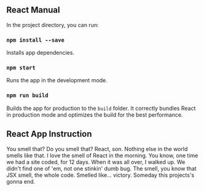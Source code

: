 ## React Manual

In the project directory, you can run:

### `npm install --save`

Installs app dependencies.

### `npm start`

Runs the app in the development mode.

### `npm run build`

Builds the app for production to the `build` folder.
It correctly bundles React in production mode and optimizes the build for the best performance.

## React App Instruction

You smell that? Do you smell that? React, son. Nothing else in the world smells like that. I love the smell of React in the morning. You know, one time we had a site coded, for 12 days. When it was all over, I walked up. We didn't find one of 'em, not one stinkin' dumb bug. The smell, you know that JSX smell, the whole code. Smelled like... victory. Someday this projects's gonna end.